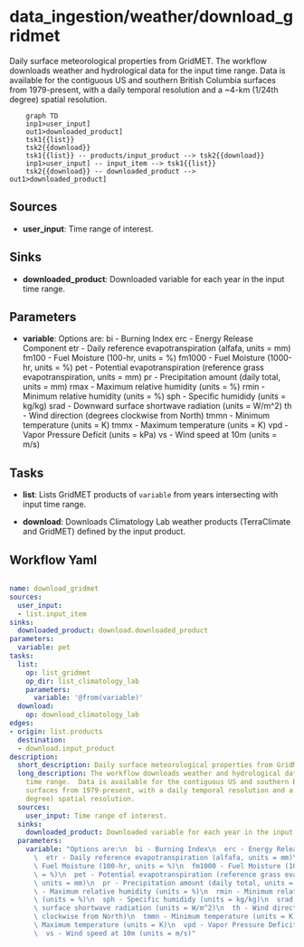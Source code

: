 # data_ingestion/weather/download_gridmet

Daily surface meteorological properties from GridMET. The workflow downloads weather and hydrological data for the input time range.  Data is available for the contiguous US and southern British Columbia surfaces from 1979-present, with a daily temporal resolution and a ~4-km (1/24th degree) spatial resolution.

```{mermaid}
    graph TD
    inp1>user_input]
    out1>downloaded_product]
    tsk1{{list}}
    tsk2{{download}}
    tsk1{{list}} -- products/input_product --> tsk2{{download}}
    inp1>user_input] -- input_item --> tsk1{{list}}
    tsk2{{download}} -- downloaded_product --> out1>downloaded_product]
```

## Sources

- **user_input**: Time range of interest.

## Sinks

- **downloaded_product**: Downloaded variable for each year in the input time range.

## Parameters

- **variable**: Options are:
  bi - Burning Index
  erc - Energy Release Component
  etr - Daily reference evapotranspiration (alfafa, units = mm)
  fm100 - Fuel Moisture (100-hr, units = %)
  fm1000 - Fuel Moisture (1000-hr, units = %)
  pet - Potential evapotranspiration (reference grass evapotranspiration, units = mm)
  pr - Precipitation amount (daily total, units = mm)
  rmax - Maximum relative humidity (units = %)
  rmin - Minimum relative humidity (units = %)
  sph - Specific humididy (units = kg/kg)
  srad - Downward surface shortwave radiation (units = W/m^2)
  th - Wind direction (degrees clockwise from North)
  tmmn - Minimum temperature (units = K)
  tmmx - Maximum temperature (units = K)
  vpd - Vapor Pressure Deficit (units = kPa)
  vs - Wind speed at 10m (units = m/s)

## Tasks

- **list**: Lists GridMET products of `variable` from years intersecting with input time range.

- **download**: Downloads Climatology Lab weather products (TerraClimate and GridMET) defined by the input product.

## Workflow Yaml

```yaml

name: download_gridmet
sources:
  user_input:
  - list.input_item
sinks:
  downloaded_product: download.downloaded_product
parameters:
  variable: pet
tasks:
  list:
    op: list_gridmet
    op_dir: list_climatology_lab
    parameters:
      variable: '@from(variable)'
  download:
    op: download_climatology_lab
edges:
- origin: list.products
  destination:
  - download.input_product
description:
  short_description: Daily surface meteorological properties from GridMET.
  long_description: The workflow downloads weather and hydrological data for the input
    time range.  Data is available for the contiguous US and southern British Columbia
    surfaces from 1979-present, with a daily temporal resolution and a ~4-km (1/24th
    degree) spatial resolution.
  sources:
    user_input: Time range of interest.
  sinks:
    downloaded_product: Downloaded variable for each year in the input time range.
  parameters:
    variable: "Options are:\n  bi - Burning Index\n  erc - Energy Release Component\n\
      \  etr - Daily reference evapotranspiration (alfafa, units = mm)\n  fm100 -\
      \ Fuel Moisture (100-hr, units = %)\n  fm1000 - Fuel Moisture (1000-hr, units\
      \ = %)\n  pet - Potential evapotranspiration (reference grass evapotranspiration,\
      \ units = mm)\n  pr - Precipitation amount (daily total, units = mm)\n  rmax\
      \ - Maximum relative humidity (units = %)\n  rmin - Minimum relative humidity\
      \ (units = %)\n  sph - Specific humididy (units = kg/kg)\n  srad - Downward\
      \ surface shortwave radiation (units = W/m^2)\n  th - Wind direction (degrees\
      \ clockwise from North)\n  tmmn - Minimum temperature (units = K)\n  tmmx -\
      \ Maximum temperature (units = K)\n  vpd - Vapor Pressure Deficit (units = kPa)\n\
      \  vs - Wind speed at 10m (units = m/s)"


```